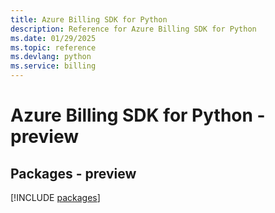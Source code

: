 ```yaml
---
title: Azure Billing SDK for Python
description: Reference for Azure Billing SDK for Python
ms.date: 01/29/2025
ms.topic: reference
ms.devlang: python
ms.service: billing
---
```

# Azure Billing SDK for Python - preview
## Packages - preview
[!INCLUDE [packages](billing-index.md)]